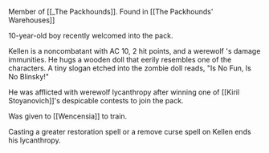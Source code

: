 Member of [[_The Packhounds]]. Found in [[The Packhounds' Warehouses]]

10-year-old boy recently welcomed into the pack.

Kellen is a noncombatant with AC 10, 2 hit points, and a werewolf 's damage immunities. He hugs a wooden doll that eerily resembles one of the characters. A tiny slogan etched into the zombie doll reads, "Is No Fun, Is No Blinsky!"

He was afflicted with werewolf lycanthropy after winning one of [[Kiril Stoyanovich]]'s despicable contests to join the pack.

Was given to [[Wencensia]] to train.

Casting a greater restoration spell or a remove curse spell on Kellen ends his lycanthropy.